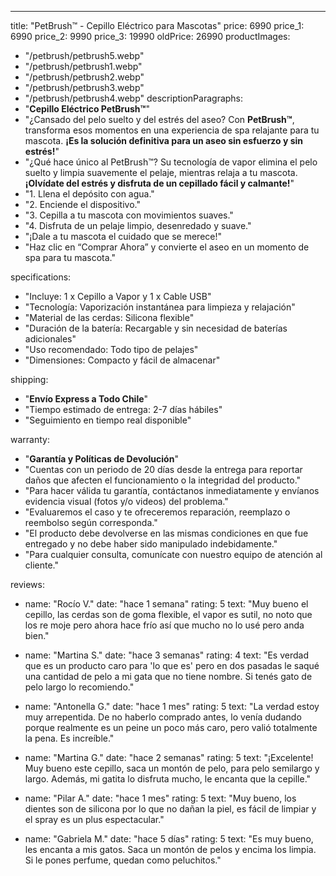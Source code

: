 ---
title: "PetBrush™ - Cepillo Eléctrico para Mascotas"
price: 6990
price_1: 6990
price_2: 9990
price_3: 19990
oldPrice: 26990
productImages:
  - "/petbrush/petbrush5.webp"
  - "/petbrush/petbrush1.webp"
  - "/petbrush/petbrush2.webp"
  - "/petbrush/petbrush3.webp"
  - "/petbrush/petbrush4.webp"
descriptionParagraphs:
  - "**Cepillo Eléctrico PetBrush™**"
  - "¿Cansado del pelo suelto y del estrés del aseo? Con **PetBrush™**, transforma esos momentos en una experiencia de spa relajante para tu mascota. **¡Es la solución definitiva para un aseo sin esfuerzo y sin estrés!**"
  - "¿Qué hace único al PetBrush™? Su tecnología de vapor elimina el pelo suelto y limpia suavemente el pelaje, mientras relaja a tu mascota. **¡Olvídate del estrés y disfruta de un cepillado fácil y calmante!**"
  - "1. Llena el depósito con agua."
  - "2. Enciende el dispositivo."
  - "3. Cepilla a tu mascota con movimientos suaves."
  - "4. Disfruta de un pelaje limpio, desenredado y suave."
  - "¡Dale a tu mascota el cuidado que se merece!"
  - "Haz clic en “Comprar Ahora” y convierte el aseo en un momento de spa para tu mascota."

specifications:
  - "Incluye: 1 x Cepillo a Vapor y 1 x Cable USB"
  - "Tecnología: Vaporización instantánea para limpieza y relajación"
  - "Material de las cerdas: Silicona flexible"
  - "Duración de la batería: Recargable y sin necesidad de baterías adicionales"
  - "Uso recomendado: Todo tipo de pelajes"
  - "Dimensiones: Compacto y fácil de almacenar"

shipping:
  - "**Envío Express a Todo Chile**"
  - "Tiempo estimado de entrega: 2-7 días hábiles"
  - "Seguimiento en tiempo real disponible"

warranty:
  - "**Garantía y Políticas de Devolución**"
  - "Cuentas con un periodo de 20 días desde la entrega para reportar daños que afecten el funcionamiento o la integridad del producto."
  - "Para hacer válida tu garantía, contáctanos inmediatamente y envíanos evidencia visual (fotos y/o videos) del problema."
  - "Evaluaremos el caso y te ofreceremos reparación, reemplazo o reembolso según corresponda."
  - "El producto debe devolverse en las mismas condiciones en que fue entregado y no debe haber sido manipulado indebidamente."
  - "Para cualquier consulta, comunícate con nuestro equipo de atención al cliente."

reviews:
  - name: "Rocío V."
    date: "hace 1 semana"
    rating: 5
    text: "Muy bueno el cepillo, las cerdas son de goma flexible, el vapor es sutil, no noto que los re moje pero ahora hace frío así que mucho no lo usé pero anda bien."

  - name: "Martina S."
    date: "hace 3 semanas"
    rating: 4
    text: "Es verdad que es un producto caro para 'lo que es' pero en dos pasadas le saqué una cantidad de pelo a mi gata que no tiene nombre. Si tenés gato de pelo largo lo recomiendo."

  - name: "Antonella G."
    date: "hace 1 mes"
    rating: 5
    text: "La verdad estoy muy arrepentida. De no haberlo comprado antes, lo venía dudando porque realmente es un peine un poco más caro, pero valió totalmente la pena. Es increíble."

  - name: "Martina G."
    date: "hace 2 semanas"
    rating: 5
    text: "¡Excelente! Muy bueno este cepillo, saca un montón de pelo, para pelo semilargo y largo. Además, mi gatita lo disfruta mucho, le encanta que la cepille."

  - name: "Pilar A."
    date: "hace 1 mes"
    rating: 5
    text: "Muy bueno, los dientes son de silicona por lo que no dañan la piel, es fácil de limpiar y el spray es un plus espectacular."

  - name: "Gabriela M."
    date: "hace 5 días"
    rating: 5
    text: "Es muy bueno, les encanta a mis gatos. Saca un montón de pelos y encima los limpia. Si le pones perfume, quedan como peluchitos."
